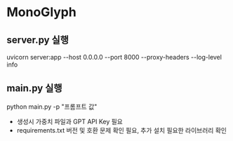 # MonoGlyph #

## server.py 실행 ##
uvicorn server:app --host 0.0.0.0 --port 8000 --proxy-headers --log-level info

## main.py 실행 ##
python main.py -p "프롬프트 값" 

- 생성시 가중치 파일과 GPT API Key 필요 
- requirements.txt 버전 및 호환 문제 확인 필요, 추가 설치 필요한 라이브러리 확인